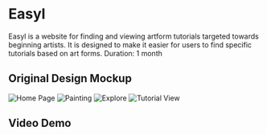 # Easyl
Easyl is a website for finding and viewing artform tutorials targeted towards beginning artists. It is designed to make it easier for users to find specific tutorials based on art forms.
Duration: 1 month 

## Original Design Mockup
![Home Page](https://github.com/user-attachments/assets/aa7cc105-e2c4-474a-a760-690a18253d04)
![Painting](https://github.com/user-attachments/assets/5fa324a9-94df-4465-8793-d90658e6e9bf)
![Explore](https://github.com/user-attachments/assets/303a8734-60f1-4bf1-9658-b251b2312b71)
![Tutorial View](https://github.com/user-attachments/assets/5abbc1d5-d055-43c5-b61e-71beca897190)

## Video Demo


